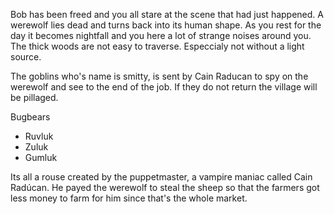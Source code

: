 Bob has been freed and you all stare at the scene that had just happened. A werewolf lies dead and turns back into its human shape.
As you rest for the day it becomes nightfall and you here a lot of strange noises around you. The thick woods are not easy to traverse. Especcialy not without a light source.


The goblins who's name is smitty, is sent by Cain Raducan to spy on the werewolf and see to the end of the job. If they do not return the village will be pillaged. 

Bugbears
- Ruvluk
- Zuluk
- Gumluk



Its all a rouse created by the puppetmaster, a vampire maniac called Cain Radúcan. He payed the werewolf to steal the sheep so that the farmers got less money to farm for him since that's the whole market. 